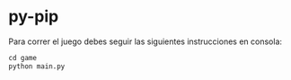 # py-pip

Para correr el juego debes seguir las siguientes instrucciones en consola:

```python
cd game
python main.py
```
